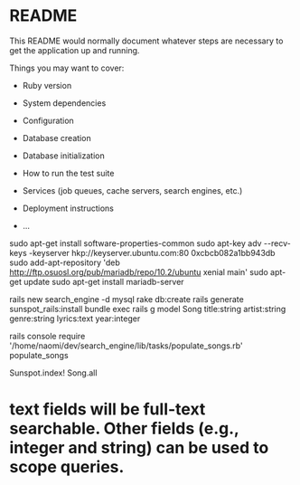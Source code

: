 # README

This README would normally document whatever steps are necessary to get the
application up and running.

Things you may want to cover:

* Ruby version

* System dependencies

* Configuration

* Database creation

* Database initialization

* How to run the test suite

* Services (job queues, cache servers, search engines, etc.)

* Deployment instructions

* ...

sudo apt-get install software-properties-common
sudo apt-key adv --recv-keys -keyserver hkp://keyserver.ubuntu.com:80 0xcbcb082a1bb943db 
sudo add-apt-repository 'deb http://ftp.osuosl.org/pub/mariadb/repo/10.2/ubuntu xenial main'
sudo apt-get update
sudo apt-get install mariadb-server


rails new search_engine -d mysql
rake db:create
rails generate sunspot_rails:install
bundle exec rails g model Song title:string artist:string genre:string lyrics:text year:integer

rails console
require '/home/naomi/dev/search_engine/lib/tasks/populate_songs.rb'
populate_songs

Sunspot.index! Song.all

# text fields will be full-text searchable. Other fields (e.g., integer and string) can be used to scope queries.

